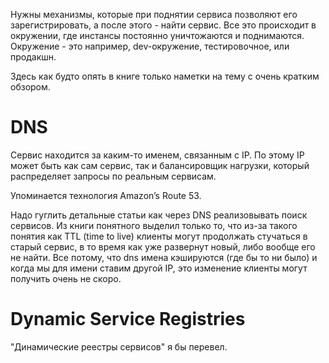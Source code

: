 Нужны механизмы, которые при поднятии сервиса позволяют его зарегистрировать, а после этого - найти сервис. Все это происходит в окружении, где инстансы постоянно уничтожаются и поднимаются. Окружение - это например, dev-окружение, тестировочное, или продакшн.

Здесь как будто опять в книге только наметки на тему с очень кратким обзором.

# DNS

Сервис находится за каким-то именем, связанным с IP. По этому IP может быть как сам сервис, так и балансировщик нагрузки, который распределяет запросы по реальным сервисам.

Упоминается технология Amazon’s Route 53.

Надо гуглить детальные статьи как через DNS реализовывать поиск сервисов. Из книги понятного выделил только то, что из-за такого понятия как TTL (time to live) клиенты могут продолжать стучаться в старый сервис, в то время как уже развернут новый, либо вообще его не найти. Все потому, что dns имена кэшируются (где бы то ни было) и когда мы для имени ставим другой IP, это изменение клиенты могут получить очень не скоро.

# Dynamic Service Registries

"Динамические реестры сервисов" я бы перевел.